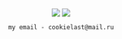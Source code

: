 <div align="center">
  <img src="https://github-readme-stats.vercel.app/api?username=cookielast&theme=dark&hide_border=true&include_all_commits=true&count_private=true" align="center">
  <img src="https://github-readme-stats.vercel.app/api/top-langs/?username=cookielast&theme=dark&hide_border=true&include_all_commits=true&count_private=true&layout=compact" align="center">

  
  ```txt
  my email - cookielast@mail.ru
  ```

</div>
